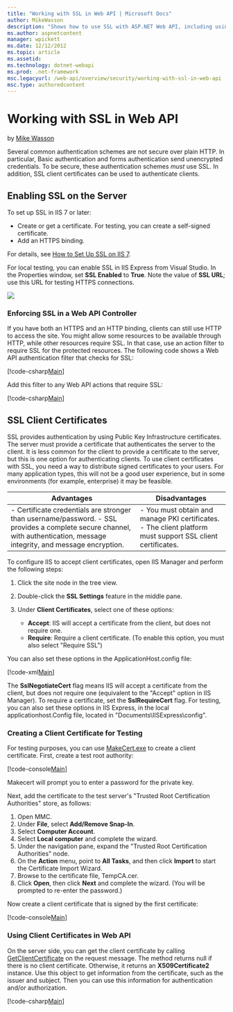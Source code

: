 ```yaml
---
title: "Working with SSL in Web API | Microsoft Docs"
author: MikeWasson
description: "Shows how to use SSL with ASP.NET Web API, including using SSL client certificates."
ms.author: aspnetcontent
manager: wpickett
ms.date: 12/12/2012
ms.topic: article
ms.assetid: 
ms.technology: dotnet-webapi
ms.prod: .net-framework
msc.legacyurl: /web-api/overview/security/working-with-ssl-in-web-api
msc.type: authoredcontent
---
```

Working with SSL in Web API
====================
by [Mike Wasson](https://github.com/MikeWasson)

Several common authentication schemes are not secure over plain HTTP. In particular, Basic authentication and forms authentication send unencrypted credentials. To be secure, these authentication schemes *must* use SSL. In addition, SSL client certificates can be used to authenticate clients.

## Enabling SSL on the Server

To set up SSL in IIS 7 or later:

- Create or get a certificate. For testing, you can create a self-signed certificate.
- Add an HTTPS binding.

For details, see [How to Set Up SSL on IIS 7](http://www.iis.net/learn/manage/configuring-security/how-to-set-up-ssl-on-iis).

For local testing, you can enable SSL in IIS Express from Visual Studio. In the Properties window, set **SSL Enabled** to **True**. Note the value of **SSL URL**; use this URL for testing HTTPS connections.

![](working-with-ssl-in-web-api/_static/image1.png)

### Enforcing SSL in a Web API Controller

If you have both an HTTPS and an HTTP binding, clients can still use HTTP to access the site. You might allow some resources to be available through HTTP, while other resources require SSL. In that case, use an action filter to require SSL for the protected resources. The following code shows a Web API authentication filter that checks for SSL:

[!code-csharp[Main](working-with-ssl-in-web-api/samples/sample1.cs)]

Add this filter to any Web API actions that require SSL:

[!code-csharp[Main](working-with-ssl-in-web-api/samples/sample2.cs)]

## SSL Client Certificates

SSL provides authentication by using Public Key Infrastructure certificates. The server must provide a certificate that authenticates the server to the client. It is less common for the client to provide a certificate to the server, but this is one option for authenticating clients. To use client certificates with SSL, you need a way to distribute signed certificates to your users. For many application types, this will not be a good user experience, but in some environments (for example, enterprise) it may be feasible.

| Advantages | Disadvantages |
| --- | --- |
| - Certificate credentials are stronger than username/password. - SSL provides a complete secure channel, with authentication, message integrity, and message encryption. | - You must obtain and manage PKI certificates. - The client platform must support SSL client certificates. |

To configure IIS to accept client certificates, open IIS Manager and perform the following steps:

1. Click the site node in the tree view.
2. Double-click the **SSL Settings** feature in the middle pane.
3. Under **Client Certificates**, select one of these options: 

    - **Accept**: IIS will accept a certificate from the client, but does not require one.
    - **Require**: Require a client certificate. (To enable this option, you must also select "Require SSL")

You can also set these options in the ApplicationHost.config file:

[!code-xml[Main](working-with-ssl-in-web-api/samples/sample3.xml)]

The **SslNegotiateCert** flag means IIS will accept a certificate from the client, but does not require one (equivalent to the "Accept" option in IIS Manager). To require a certificate, set the **SslRequireCert** flag. For testing, you can also set these options in IIS Express, in the local applicationhost.Config file, located in "Documents\IISExpress\config".

### Creating a Client Certificate for Testing

For testing purposes, you can use [MakeCert.exe](https://msdn.microsoft.com/en-US/library/bfsktky3.aspx) to create a client certificate. First, create a test root authority:

[!code-console[Main](working-with-ssl-in-web-api/samples/sample4.cmd)]

Makecert will prompt you to enter a password for the private key.

Next, add the certificate to the test server's "Trusted Root Certification Authorities" store, as follows:

1. Open MMC.
2. Under **File**, select **Add/Remove Snap-In**.
3. Select **Computer Account**.
4. Select **Local computer** and complete the wizard.
5. Under the navigation pane, expand the "Trusted Root Certification Authorities" node.
6. On the **Action** menu, point to **All Tasks**, and then click **Import** to start the Certificate Import Wizard.
7. Browse to the certificate file, TempCA.cer.
8. Click **Open**, then click **Next** and complete the wizard. (You will be prompted to re-enter the password.)

Now create a client certificate that is signed by the first certificate:

[!code-console[Main](working-with-ssl-in-web-api/samples/sample5.cmd)]

### Using Client Certificates in Web API

On the server side, you can get the client certificate by calling [GetClientCertificate](https://msdn.microsoft.com/en-us/library/system.net.http.httprequestmessageextensions.getclientcertificate.aspx) on the request message. The method returns null if there is no client certificate. Otherwise, it returns an **X509Certificate2** instance. Use this object to get information from the certificate, such as the issuer and subject. Then you can use this information for authentication and/or authorization.

[!code-csharp[Main](working-with-ssl-in-web-api/samples/sample6.cs)]